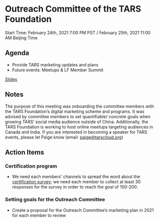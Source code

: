 # Outreach Committee of the TARS Foundation

Start Time: February 24th, 2021 7:00 PM PST / February 25th, 2021 11:00 AM Beijing Time

## Agenda
- Provide TARS marketing updates and plans
- Future events: Meetups & LF Member Summit

[Slides](https://docs.google.com/presentation/d/1dyZoQ69h-wbqE_UAdJO9euFzk-h4Wv-Od3BJN7fjflU/edit?usp=sharing)

## Notes
The purpose of this meeting was onboarding the committee members with the TARS Foundation’s digital marketing scheme and programs. It was advised by committee members to set quantifiable/ concrete goals when growing TARS’ social media audience outside of China. 
Additionally, the TARS Foundation is working to host online meetups targeting audiences in Canada and India. If you are interested in becoming a speaker for TARS events, please let Paige know (email: paige@tarscloud.org) 

## Action Items

### Certification program
- We need each members’ channels to spread the word about the [certification survey](https://forms.gle/HpfDawAFgcKfvka97); we need each member to collect at least 30 responses for the survey in order to reach the goal of 100-200. 

### Setting goals for the Outreach Committee
- Create a proposal for the Outreach Committee’s marketing plan in 2021 for each member to review

 
